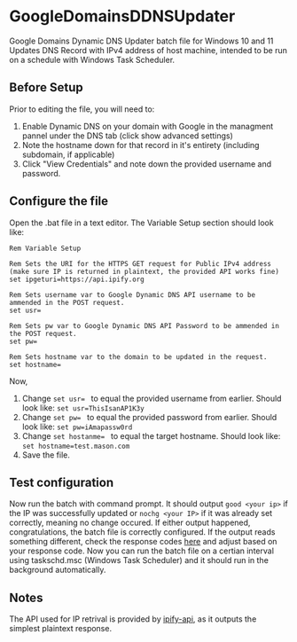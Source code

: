 # GoogleDomainsDDNSUpdater
Google Domains Dynamic DNS Updater batch file for Windows 10 and 11 
Updates DNS Record with IPv4 address of host machine, intended to be run on a schedule with Windows Task Scheduler. 
## Before Setup
Prior to editing the file, you will need to:
1. Enable Dynamic DNS on your domain with Google in the managment pannel under the DNS tab (click show advanced settings) 
2. Note the hostname down for that record in it's entirety (including subdomain, if applicable)
3. Click "View Credentials" and note down the provided username and password.
## Configure the file
Open the .bat file in a text editor.  The Variable Setup section should look like:
```
Rem Variable Setup

Rem Sets the URI for the HTTPS GET request for Public IPv4 address (make sure IP is returned in plaintext, the provided API works fine)
set ipgeturi=https://api.ipify.org

Rem Sets username var to Google Dynamic DNS API username to be ammended in the POST request.
set usr=

Rem Sets pw var to Google Dynamic DNS API Password to be ammended in the POST request.
set pw=

Rem Sets hostname var to the domain to be updated in the request.
set hostname= 
```
Now,
1. Change `set usr= ` to equal the provided username from earlier. Should look like: `set usr=ThisIsanAP1K3y`
2. Change `set pw= ` to equal the provided password from earlier. Should look like: `set pw=iAmapassw0rd`
3. Change `set hostanme= ` to equal the target hostname. Should look like: `set hostname=test.mason.com`
4. Save the file.
## Test configuration
Now run the batch with command prompt. It should output `good <your ip>` if the IP was successfully updated or `nochg <your IP>` if it was already set correctly, meaning no change occured. If either output happened, congratulations, the batch file is correctly configured. If the output reads something different, check the response codes [here](https://support.google.com/domains/answer/6147083?hl=en#zippy=%2Cuse-the-api-to-update-your-dynamic-dns-record)
and adjust based on your response code. 
Now you can run the batch file on a certian interval using taskschd.msc (Windows Task Scheduler) and it should run in the background automatically. 
## Notes
The API used for IP retrival is provided by [ipify-api](https://github.com/rdegges/ipify-api), as it outputs the simplest plaintext response.
